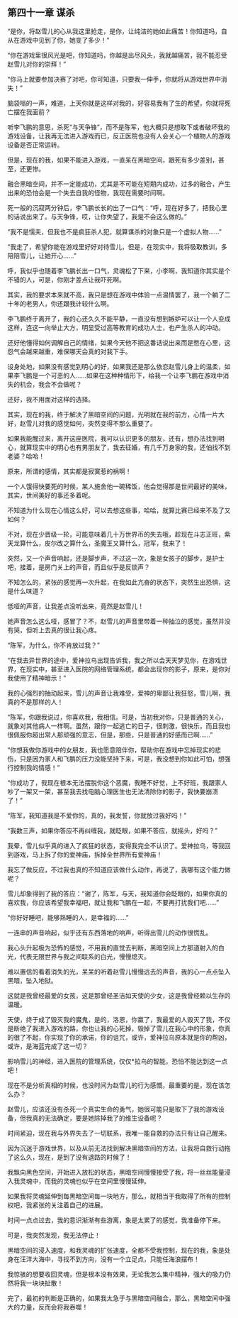 ## 第四十一章 谋杀

“是你，将赵雪儿的心从我这里抢走，是你，让纯洁的她如此痛苦！你知道吗，自从在游戏中见到了你，她变了多少！”

“你在游戏里很风光是吧，你知道吗，你越是出尽风头，我就越痛苦，我不能忍受赵雪儿对你的崇拜！”

“你马上就要参加决赛了对吧，你可知道，只要我一伸手，你就将从游戏世界中消失！”

脑袋嗡的一声，难道，上天你就是这样对我的，好容易我有了生的希望，你就将死亡摆在我面前？

听李飞鹏的意思，杀死“与天争锋”，而不是陈军，他大概只是想取下或者破坏我的游戏设备，让我再无法进入游戏而已，反正医院也没有人会关心一个植物人的游戏设备是否正常运转。

但是，现在的我，如果不能进入游戏，一直呆在黑暗空间，跟死有多少差别，甚至，还更惨。

融合黑暗空间，并不一定能成功，尤其是不可能在短期内成功，过多的融合，产生出来的恐怕会是一个失去自我的怪物，我现在需要时间啊。

死一般的沉寂两分钟后，李飞鹏长长的出了一口气：“呼，现在好多了，把我心里的话说出来了。与天争锋，哎，让你失望了，我是不会这么做的。”

“我不是懦夫，但我也不是疯狂杀人犯，就算谋杀的对象只是一个虚拟人物……”

“我走了，希望你能在游戏里好好对待雪儿，但是，在现实中，我将吸取教训，多陪陪雪儿，让她开心……”

呼，我似乎也随着李飞鹏长出一口气，灵魂松了下来，小李啊，我知道你其实是个不错的人，可是，你刚才差点让我吓死啊。

其实，我的要求本来就不高，我只是想在游戏中体验一点温情罢了，我一个躺了二十年的老男人，你还跟我计较什么啊。

李飞鹏终于离开了，我的心还久久不能平静，一直没有想到嫉妒可以让一个人变成这样，连这一向举止大方，明显受过高等教育的成功人士，也产生杀人的冲动。

还好他懂得如何调解自己的情绪，如果今天他不把这番话说出来而是憋在心里，这怨气会越来越重，难保哪天会真的对我下手。

设身处地，如果没有感觉到明心的好，如果我还是那么依恋赵雪儿身上的温柔，如果李飞鹏是一个可恶的人……如果在这种种情形下，给我一个让李飞鹏在游戏中消失的机会，我会不会做呢？

还好，我不用面对这样的选择。

其实，现在的我，终于解决了黑暗空间的问题，光明就在我的前方，心情一片大好，赵雪儿对我的感觉如何，突然变得不那么重要了。

如果我能醒过来，离开这座医院，我可以认识更多的朋友，还有，想办法找到明心，就算现实中的明心也有男朋友了，我去征婚，有几千万身家的我，还怕找不到老婆？哈哈！

原来，所谓的感情，其实都是寂寞惹的祸啊！

一个人饿得快要死的时候，某人施舍他一碗稀饭，他会觉得那是世间最好的美味，其实，世间美好的事还多着呢。

不知道为什么现在心情这么好，可以去想这些事，哈哈，就算比赛已经来不及了又如何？

不对，现在少晋级一轮，可能意味着几十万世界币的失去哦，趁现在斗志正旺，紫天龙算什么，皮尔改之算什么，圣魔王又算什么，冠军，我来了！

突然，又一个声音响起，还是脚步声，不过这一次，象是女孩子的脚步，是护士吧，接着，是房门关上的声音，而且似乎是反锁声？

不知怎么的，紧张的感觉再一次升起，在我如此亢奋的状态下，突然生出恐惧，这是什么味道？

低哑的声音，让我差点没听出来，竟然是赵雪儿！

她声音怎么这么哑，感冒了？不，赵雪儿的声音里带着一种抽泣的感觉，虽然并没有哭，但听上去真的很让我心疼。

“陈军，为什么，你不肯放过我？”

“在我去异世界的途中，爱神拉乌出现告诉我，我之所以会天天梦见你，在游戏世界，在现实中，甚至进入医院的网络管理系统，都会出现你的影子，原来，是你对我使用了精神暗示！”

我的心强烈的抽动起来，雪儿的声音让我难受，爱神的卑鄙让我狂怒，雪儿啊，我真的不是那样的人！

“陈军，你跟我说过，你喜欢我，我相信。可是，当初我对你，只是普通的关心，就象对其他病人一样啊。虽然，跟你一起逃亡的日子，很刺激，很快乐，而且我也很佩服你超出常人那顽强的意志，但是，那些，只是普通的好感而已啊……”

“你想我做你游戏中的女朋友，我也愿意陪伴你，帮助你在游戏中忘掉现实的悲伤，只是因为家人和飞鹏的压力没能坚持下来，可是，我没想到你如此可怕，想强行控制我的情感！”

“你成功了，我现在根本无法摆脱你这个恶魔，我睡不好觉，上不好班，我跟家人吵了一架又一架，甚至我去找电脑心理医生也无法清除你的影子，我快要崩溃了！”

“陈军，我知道我是不爱你的，真的，我发誓，你就放过我好吗！”

“我数三声，如果你答应不再纠缠我，就眨眼，如果不答应，就摇头，好吗？”

我晕，雪儿似乎真的进入了疯狂的状态，变得我完全不认识了。爱神拉乌，等我回到游戏，马上拆了你的爱神庙，拆掉全世界所有爱神庙！

我忘了做反应，不过我也真的不知道应该做什么动作，再说了，我哪有这个能力做呢？

雪儿却象得到了我的答应：“谢了，陈军，与天，我知道你会眨眼的，如果你真的喜欢我，你应该希望我幸福吧，就让我和飞鹏在一起，不要再打扰我们吧……”

“你好好睡吧，能够熟睡的人，是幸福的……”

一连串的声音响起，似乎还有东西落地的响声，听得出雪儿的动作很慌乱。

我心头升起极为恐怖的感觉，不用我的直觉去判断，黑暗空间上方那道射入的白光，代表无限世界与我之间联系的白光，慢慢熄灭。

难以置信的看着消失的光，呆呆的听着赵雪儿慢慢远去的声音，我的心一点点坠入黑暗，坠入地狱。

这就是我曾经最爱的女孩，这是那曾经圣洁如天使的少女，这是我曾经赖以生存的温暖。

天使，终于成了毁灭我的魔鬼，是的，洛恩，你赢了，我最爱的人毁灭了我，不仅是断绝了我进入游戏的路，你也让我的心死掉，毁掉了雪儿在我心中的形象，你真的很了不起，你实现了你的承诺，你的诅咒，或许，爱神拉乌原本就是你的帮凶，或许，是海蓝完成了这一切？

影响雪儿的神经，进入医院的管理系统，仅仅\*拉乌的智能，恐怕不能达到这一点吧！

现在不是分析真相的时候，也没时间为赵雪儿的行为感慨，最重要的是，现在该怎么办？

赵雪儿，应该还没有杀死一个真实生命的勇气，她很可能只是取下了我的游戏设备，但我真的无法确定，要是她除掉我了的维生设备呢？

时间紧迫，现在我与外界失去了一切联系，我唯一能自救的办法只有让自己醒来。

因为沉迷于游戏世界，以及从前无法找到解决黑暗空间的方法，让我将自救行动拖了这么久，现在，是到了没有退路的时候了！

我飘向黑色空间，开始进入放松的状态，黑暗空间慢慢接受了我，将一丝丝能量浸入我灵魂中，而我的灵魂也似乎在空间里慢慢延伸。

如果我将灵魂延伸到每黑暗空间每一块地方，那么，就相当于我取得了所有的控制权吧，我紧张的关注着自己的进展。

时间一点点过去，我的意识渐渐有些游离，象是太累了的感觉，我准备停下来。

可是，我突然发现，我无法停止！

黑暗空间的浸入速度，和我灵魂的扩张速度，全都不受我控制，现在的我，象是处身在汪洋大海中，寻找不到方向，没有一个立足点，只能任海浪摆布！

我惊骇的想要收回灵魂，但是根本没有效果，无论我怎么集中精神，强大的吸力仍然将我一块块扯散！

完了，最初的判断是正确的，如果我太急于与黑暗空间融合，那么，黑暗空间中强大的力量，反而会将我吞噬！

